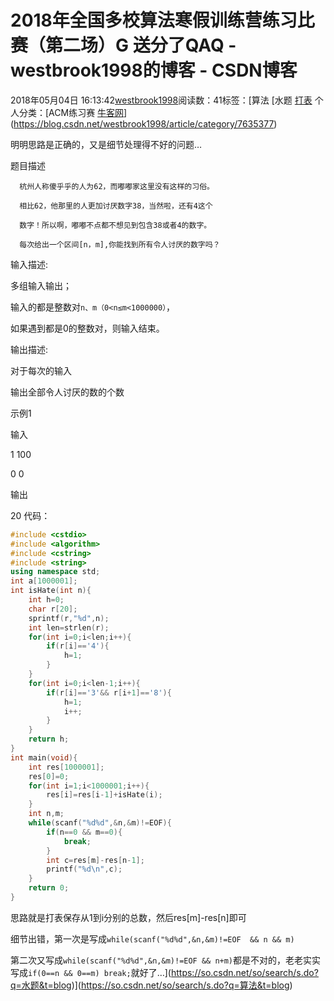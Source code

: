# 2018年全国多校算法寒假训练营练习比赛（第二场）G	送分了QAQ - westbrook1998的博客 - CSDN博客





2018年05月04日 16:13:42[westbrook1998](https://me.csdn.net/westbrook1998)阅读数：41标签：[算法																[水题																[打表](https://so.csdn.net/so/search/s.do?q=打表&t=blog)
个人分类：[ACM练习赛																[牛客网](https://blog.csdn.net/westbrook1998/article/category/7740908)](https://blog.csdn.net/westbrook1998/article/category/7635377)





明明思路是正确的，又是细节处理得不好的问题…

> 
题目描述  

      杭州人称傻乎乎的人为62，而嘟嘟家这里没有这样的习俗。 

      相比62，他那里的人更加讨厌数字38，当然啦，还有4这个 

      数字！所以啊，嘟嘟不点都不想见到包含38或者4的数字。 

      每次给出一个区间[n，m],你能找到所有令人讨厌的数字吗？
> 
输入描述: 

  多组输入输出； 

  输入的都是整数对`n、m（0<n≤m<1000000）`， 

  如果遇到都是0的整数对，则输入结束。
> 
输出描述: 

  对于每次的输入 

  输出全部令人讨厌的数的个数
> 
示例1 

  输入 

  1 100 

  0 0 

  输出 

  20
代码：

```cpp
#include <cstdio>
#include <algorithm>
#include <cstring>
#include <string>
using namespace std;
int a[1000001];
int isHate(int n){
    int h=0;
    char r[20];
    sprintf(r,"%d",n);
    int len=strlen(r);
    for(int i=0;i<len;i++){
        if(r[i]=='4'){
            h=1;
        }
    }
    for(int i=0;i<len-1;i++){
        if(r[i]=='3'&& r[i+1]=='8'){
            h=1;
            i++;
        }
    }
    return h;
}
int main(void){
    int res[1000001];
    res[0]=0;
    for(int i=1;i<1000001;i++){
        res[i]=res[i-1]+isHate(i);
    }
    int n,m;
    while(scanf("%d%d",&n,&m)!=EOF){
        if(n==0 && m==0){
            break;
        }
        int c=res[m]-res[n-1];
        printf("%d\n",c);
    }
    return 0;
}
```

思路就是打表保存从1到i分别的总数，然后res[m]-res[n]即可 

细节出错，第一次是写成`while(scanf("%d%d",&n,&m)!=EOF  && n && m)`

第二次又写成`while(scanf("%d%d",&n,&m)!=EOF && n+m)`都是不对的，老老实实写成`if(0==n && 0==m) break;`就好了…](https://so.csdn.net/so/search/s.do?q=水题&t=blog)](https://so.csdn.net/so/search/s.do?q=算法&t=blog)




